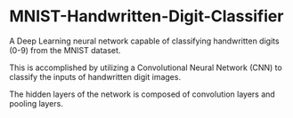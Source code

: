 # MNIST-Handwritten-Digit-Classifier
A Deep Learning neural network capable of classifying handwritten digits (0-9) from the MNIST dataset.

This is accomplished by utilizing a Convolutional Neural Network (CNN) to classify the inputs of handwritten digit images.

The hidden layers of the network is composed of convolution layers and pooling layers.

